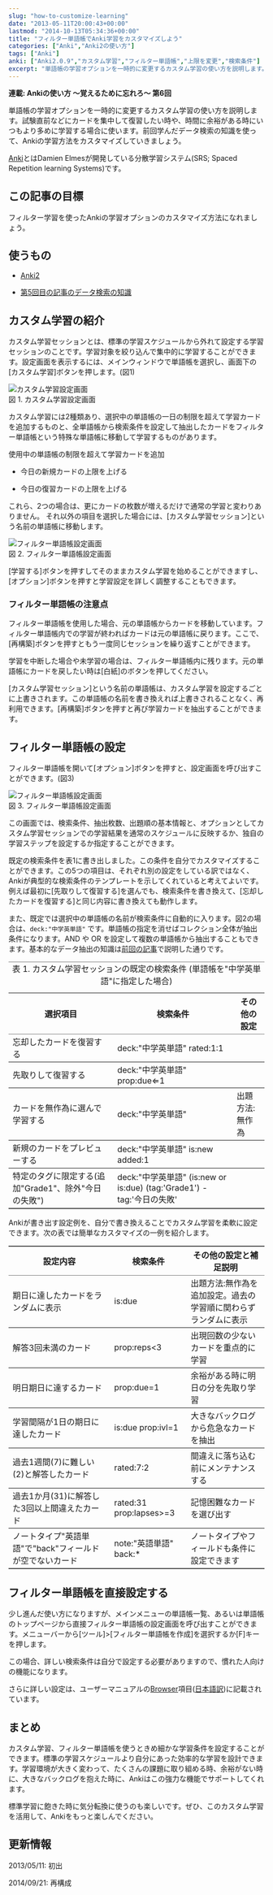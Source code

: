 ```yaml
---
slug: "how-to-customize-learning"
date: "2013-05-11T20:00:43+00:00"
lastmod: "2014-10-13T05:34:36+00:00"
title: "フィルター単語帳でAnki学習をカスタマイズしよう"
categories: ["Anki","Anki2の使い方"]
tags: ["Anki"]
anki: ["Anki2.0.9","カスタム学習","フィルター単語帳","上限を変更","検索条件"]
excerpt: "単語帳の学習オプションを一時的に変更するカスタム学習の使い方を説明します。試験直前などにカードを集中して復習したい時や、時間に余裕がある時にいつもより多めに学習する場合に使います。前回学んだデータ検索の知識を使って、Ankiの学習方法をカスタマイズしていきましょう。How to customize Anki learning with filterd decks and search query."
---
```

<section id="preamble">
<p><strong>連載: Ankiの使い方 〜覚えるために忘れろ〜 第6回</strong></p>
<p>単語帳の学習オプションを一時的に変更するカスタム学習の使い方を説明します。試験直前などにカードを集中して復習したい時や、時間に余裕がある時にいつもより多めに学習する場合に使います。前回学んだデータ検索の知識を使って、Ankiの学習方法をカスタマイズしていきましょう。</p>
<div class="sidebarblock well">
<div class="content">
<p><a target="_new" href="http://ankisrs.net/">Anki</a>とはDamien Elmesが開発している分散学習システム(SRS; Spaced Repetition learning Systems)です。</p>
</div></div>
</section>
<section id="この記事の目標">
  <div class="page-header">
    <h2>この記事の目標</h2>
  </div>
<p>フィルター学習を使ったAnkiの学習オプションのカスタマイズ方法になれましょう。</p>
</section>
<section id="使うもの">
  <div class="page-header">
    <h2>使うもの</h2>
  </div>
<div class="ulist"><ul>
<li>
<p>
<a target="_new" href="http://ankisrs.net/">Anki2</a>
</p>
</li>
<li>
<p>
<a href="/browser-overview/">第5回目の記事のデータ検索の知識</a>
</p>
</li>
</ul></div>
</section>
<section id="カスタム学習の紹介">
  <div class="page-header">
    <h2>カスタム学習の紹介</h2>
  </div>
<p></p>
<p>カスタム学習セッションとは、標準の学習スケジュールから外れて設定する学習セッションのことです。学習対象を絞り込んで集中的に学習することができます。設定画面を表示するには、メインウィンドウで単語帳を選択し、画面下の[カスタム学習]ボタンを押します。(図1)</p>
<div class="imageblock">
<div class="content">
<img src="/images/anki209_2.png" alt="カスタム学習設定画面">
</div>
<div class="title">図 1. カスタム学習設定画面</div>
</div>
<p>カスタム学習には2種類あり、選択中の単語帳の一日の制限を超えて学習カードを追加するものと、全単語帳から検索条件を設定して抽出したカードをフィルター単語帳という特殊な単語帳に移動して学習するものがあります。</p>
<div class="ulist"><div class="title">使用中の単語帳の制限を超えて学習カードを追加</div><ul>
<li>
<p>
今日の新規カードの上限を上げる
</p>
</li>
<li>
<p>
今日の復習カードの上限を上げる
</p>
</li>
</ul></div>
<p>これら、2つの場合は、更にカードの枚数が増えるだけで通常の学習と変わりありません。
それ以外の項目を選択した場合には、[カスタム学習セッション]という名前の単語帳に移動します。</p>
<div class="imageblock">
<div class="content">
<img src="/images/how2anki_6_2.png" alt="フィルター単語帳設定画面">
</div>
<div class="title">図 2. フィルター単語帳設定画面</div>
</div>
<p>[学習する]ボタンを押すしてそのままカスタム学習を始めることができますし、[オプション]ボタンを押すと学習設定を詳しく調整することもできます。</p>
<h3 id="フィルター単語帳の注意点">フィルター単語帳の注意点</h3>
<p></p>
<p>フィルター単語帳を使用した場合、元の単語帳からカードを移動しています。フィルター単語帳内での学習が終わればカードは元の単語帳に戻ります。ここで、[再構築]ボタンを押すともう一度同じセッションを繰り返すことができます。</p>
<p>学習を中断した場合や未学習の場合は、フィルター単語帳内に残ります。元の単語帳にカードを戻したい時は[白紙]のボタンを押してください。</p>
<p>[カスタム学習セッション]という名前の単語帳は、カスタム学習を設定するごとに上書きされます。この単語帳の名前を書き換えれば上書きされることなく、再利用できます。[再構築]ボタンを押すと再び学習カードを抽出することができます。</p>
</section>
<section id="フィルター単語帳の設定">
  <div class="page-header">
    <h2>フィルター単語帳の設定</h2>
  </div>
<p></p>
<p>フィルター単語帳を開いて[オプション]ボタンを押すと、設定画面を呼び出すことができます。(図3)</p>
<div class="imageblock">
<div class="content">
<img src="/images/how2anki_6_3.png" alt="フィルター単語帳設定画面">
</div>
<div class="title">図 3. フィルター単語帳設定画面</div>
</div>
<p>この画面では、検索条件、抽出枚数、出題順の基本情報と、オプションとしてカスタム学習セッションでの学習結果を通常のスケジュールに反映するか、独自の学習ステップを設定するか指定することができます。</p>
<p>既定の検索条件を表1に書き出しました。この条件を自分でカスタマイズすることができます。この5つの項目は、それぞれ別の設定をしている訳ではなく、Ankiが典型的な検索条件のテンプレートを示してくれていると考えてよいです。例えば最初に[先取りして復習する]を選んでも、検索条件を書き換えて、[忘却したカードを復習する]と同じ内容に書き換えても動作します。</p>
<p>また、既定では選択中の単語帳の名前が検索条件に自動的に入ります。図2の場合は、<code>deck:"中学英単語"</code> です。単語帳の指定を消せばコレクション全体が抽出条件になります。AND や OR を設定して複数の単語帳から抽出することもできます。基本的なデータ抽出の知識は<a href="/browser-overview/">前回の記事</a>で説明した通りです。</p>
<table rules="rows"width=""frame="hsides"cellspacing="0" cellpadding="4" class="table table-striped">
<caption class="title">表 1. カスタム学習セッションの既定の検索条件 (単語帳を"中学英単語"に指定した場合)</caption>
<colgroup>
<col class="span3">
<col class="span2">
<col class="span3">
</colgroup>
<thead>
<tr>
<th>選択項目</th>
<th>検索条件</th>
<th>その他の設定</th>
</tr>
</thead>
<tbody>
<tr>
<td>忘却したカードを復習する</td>
<td>deck:"中学英単語" rated:1:1</td>
<td></td>
</tr>
<tr>
<td>先取りして復習する</td>
<td>deck:"中学英単語" prop:due&#8656;1</td>
<td></td>
</tr>
<tr>
<td>カードを無作為に選んで学習する</td>
<td>deck:"中学英単語"</td>
<td>出題方法:無作為</td>
</tr>
<tr>
<td>新規のカードをプレビューする</td>
<td>deck:"中学英単語" is:new added:1</td>
<td></td>
</tr>
<tr>
<td>特定のタグに限定する(追加"Grade1"、除外"今日の失敗")</td>
<td>deck:"中学英単語" (is:new or is:due) (tag:'Grade1') -tag:'今日の失敗'</td>
<td></td>
</tr>
</tbody>
</table>
<p>Ankiが書き出す設定例を、自分で書き換えることでカスタム学習を柔軟に設定できます。次の表では簡単なカスタマイズの一例を紹介します。</p>
<p></p>
<table rules="rows"width=""frame="hsides"cellspacing="0" cellpadding="4" class="table table-striped">
<colgroup>
<col class="span2">
<col class="span4">
<col class="span2">
</colgroup>
<thead>
<tr>
<th>設定内容</th>
<th>検索条件</th>
<th>その他の設定と補足説明</th>
</tr>
</thead>
<tbody>
<tr>
<td>期日に達したカードをランダムに表示</td>
<td>is:due</td>
<td>出題方法:無作為を追加設定。過去の学習順に関わらずランダムに表示</td>
</tr>
<tr>
<td>解答3回未満のカード</td>
<td>prop:reps&lt;3</td>
<td>出現回数の少ないカードを重点的に学習</td>
</tr>
<tr>
<td>明日期日に達するカード</td>
<td>prop:due=1</td>
<td>余裕がある時に明日の分を先取り学習</td>
</tr>
<tr>
<td>学習間隔が1日の期日に達したカード</td>
<td>is:due prop:ivl=1</td>
<td>大きなバックログから危急なカードを抽出</td>
</tr>
<tr>
<td>過去1週間(7)に難しい(2)と解答したカード</td>
<td>rated:7:2</td>
<td>間違えに落ち込む前にメンテナンスする</td>
</tr>
<tr>
<td>過去1か月(31)に解答した3回以上間違えたカード</td>
<td>rated:31 prop:lapses&gt;=3</td>
<td>記憶困難なカードを選び出す</td>
</tr>
<tr>
<td>ノートタイプ"英語単語"で"back"フィールドが空でないカード</td>
<td>note:"英語単語" back:*</td>
<td>ノートタイプやフィールドも条件に設定できます</td>
</tr>
</tbody>
</table>
</section>
<section id="フィルター単語帳を直接設定する">
  <div class="page-header">
    <h2>フィルター単語帳を直接設定する</h2>
  </div>
<p>少し進んだ使い方になりますが、メインメニューの単語帳一覧、あるいは単語帳のトップページから直接フィルター単語帳の設定画面を呼び出すことができます。メニューバーから[ツール]>[フィルター単語帳を作成]を選択するか[F]キーを押します。</p>
<p>この場合、詳しい検索条件は自分で設定する必要がありますので、慣れた人向けの機能になります。</p>
<p>さらに詳しい設定は、ユーザーマニュアルの<a target="_new" href="http://ankisrs.net/docs/manual.html#browser">Browser</a>項目(<a target="_new" href="http://wikiwiki.jp/rage2050/?2.0%2FBrowser">日本語訳</a>)に記載されています。</p>
</section>
<section id="まとめ">
  <div class="page-header">
    <h2>まとめ</h2>
  </div>
<p>カスタム学習、フィルター単語帳を使うときめ細かな学習条件を設定することができます。標準の学習スケジュールより自分にあった効率的な学習を設計できます。学習環境が大きく変わって、たくさんの課題に取り組める時、余裕がない時に、大きなバックログを抱えた時に、Ankiはこの強力な機能でサポートしてくれます。</p>
<p>標準学習に飽きた時に気分転換に使うのも楽しいです。ぜひ、このカスタム学習を活用して、Ankiをもっと楽しんでください。</p>
</section>
<section id="更新情報">
  <div class="page-header">
    <h2>更新情報</h2>
  </div>
<p>2013/05/11: 初出</p>
<p>2014/09/21: 再構成</p>
</section>